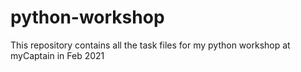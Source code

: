 # python-workshop
This repository contains all the task files for my python workshop at myCaptain in Feb 2021
